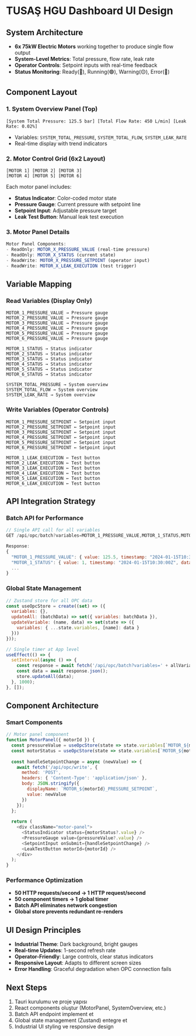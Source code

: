 # TUSAŞ HGU Dashboard UI Design

## System Architecture
- **6x 75kW Electric Motors** working together to produce single flow output
- **System-Level Metrics**: Total pressure, flow rate, leak rate
- **Operator Controls**: Setpoint inputs with real-time feedback
- **Status Monitoring**: Ready(🔵), Running(🟢), Warning(🟡), Error(🔴)

## Component Layout

### 1. System Overview Panel (Top)
```
[System Total Pressure: 125.5 bar] [Total Flow Rate: 450 L/min] [Leak Rate: 0.02%]
```
- Variables: `SYSTEM_TOTAL_PRESSURE`, `SYSTEM_TOTAL_FLOW`, `SYSTEM_LEAK_RATE`
- Real-time display with trend indicators

### 2. Motor Control Grid (6x2 Layout)
```
[MOTOR 1] [MOTOR 2] [MOTOR 3]
[MOTOR 4] [MOTOR 5] [MOTOR 6]
```

Each motor panel includes:
- **Status Indicator**: Color-coded motor state
- **Pressure Gauge**: Current pressure with setpoint line
- **Setpoint Input**: Adjustable pressure target
- **Leak Test Button**: Manual leak test execution

### 3. Motor Panel Details
```javascript
Motor Panel Components:
- ReadOnly: MOTOR_X_PRESSURE_VALUE (real-time pressure)
- ReadOnly: MOTOR_X_STATUS (current state)  
- ReadWrite: MOTOR_X_PRESSURE_SETPOINT (operator input)
- ReadWrite: MOTOR_X_LEAK_EXECUTION (test trigger)
```

## Variable Mapping

### Read Variables (Display Only)
```
MOTOR_1_PRESSURE_VALUE → Pressure gauge
MOTOR_2_PRESSURE_VALUE → Pressure gauge
MOTOR_3_PRESSURE_VALUE → Pressure gauge
MOTOR_4_PRESSURE_VALUE → Pressure gauge
MOTOR_5_PRESSURE_VALUE → Pressure gauge
MOTOR_6_PRESSURE_VALUE → Pressure gauge

MOTOR_1_STATUS → Status indicator
MOTOR_2_STATUS → Status indicator
MOTOR_3_STATUS → Status indicator
MOTOR_4_STATUS → Status indicator
MOTOR_5_STATUS → Status indicator
MOTOR_6_STATUS → Status indicator

SYSTEM_TOTAL_PRESSURE → System overview
SYSTEM_TOTAL_FLOW → System overview
SYSTEM_LEAK_RATE → System overview
```

### Write Variables (Operator Controls)
```
MOTOR_1_PRESSURE_SETPOINT ← Setpoint input
MOTOR_2_PRESSURE_SETPOINT ← Setpoint input
MOTOR_3_PRESSURE_SETPOINT ← Setpoint input
MOTOR_4_PRESSURE_SETPOINT ← Setpoint input
MOTOR_5_PRESSURE_SETPOINT ← Setpoint input
MOTOR_6_PRESSURE_SETPOINT ← Setpoint input

MOTOR_1_LEAK_EXECUTION ← Test button
MOTOR_2_LEAK_EXECUTION ← Test button
MOTOR_3_LEAK_EXECUTION ← Test button
MOTOR_4_LEAK_EXECUTION ← Test button
MOTOR_5_LEAK_EXECUTION ← Test button
MOTOR_6_LEAK_EXECUTION ← Test button
```

## API Integration Strategy

### Batch API for Performance
```javascript
// Single API call for all variables
GET /api/opc/batch?variables=MOTOR_1_PRESSURE_VALUE,MOTOR_1_STATUS,MOTOR_2_PRESSURE_VALUE,...

Response:
{
  "MOTOR_1_PRESSURE_VALUE": { value: 125.5, timestamp: "2024-01-15T10:30:00Z", dataType: "Float" },
  "MOTOR_1_STATUS": { value: 1, timestamp: "2024-01-15T10:30:00Z", dataType: "Int32" },
  ...
}
```

### Global State Management
```javascript
// Zustand store for all OPC data
const useOpcStore = create((set) => ({
  variables: {},
  updateAll: (batchData) => set({ variables: batchData }),
  updateVariable: (name, data) => set(state => ({
    variables: { ...state.variables, [name]: data }
  }))
}));

// Single timer at App level
useEffect(() => {
  setInterval(async () => {
    const response = await fetch('/api/opc/batch?variables=' + allVariableNames.join(','));
    const data = await response.json();
    store.updateAll(data);
  }, 1000);
}, []);
```

## Component Architecture

### Smart Components
```javascript
// Motor panel component
function MotorPanel({ motorId }) {
  const pressureValue = useOpcStore(state => state.variables[`MOTOR_${motorId}_PRESSURE_VALUE`]);
  const motorStatus = useOpcStore(state => state.variables[`MOTOR_${motorId}_STATUS`]);
  
  const handleSetpointChange = async (newValue) => {
    await fetch('/api/opc/write', {
      method: 'POST',
      headers: { 'Content-Type': 'application/json' },
      body: JSON.stringify({
        displayName: `MOTOR_${motorId}_PRESSURE_SETPOINT`,
        value: newValue
      })
    });
  };
  
  return (
    <div className="motor-panel">
      <StatusIndicator status={motorStatus?.value} />
      <PressureGauge value={pressureValue?.value} />
      <SetpointInput onSubmit={handleSetpointChange} />
      <LeakTestButton motorId={motorId} />
    </div>
  );
}
```

### Performance Optimization
- **50 HTTP requests/second → 1 HTTP request/second**
- **50 component timers → 1 global timer**
- **Batch API eliminates network congestion**
- **Global store prevents redundant re-renders**

## UI Design Principles
- **Industrial Theme**: Dark background, bright gauges
- **Real-time Updates**: 1-second refresh rate
- **Operator-Friendly**: Large controls, clear status indicators
- **Responsive Layout**: Adapts to different screen sizes
- **Error Handling**: Graceful degradation when OPC connection fails

## Next Steps
1. Tauri kurulumu ve proje yapısı
2. React components oluştur (MotorPanel, SystemOverview, etc.)
3. Batch API endpoint implement et
4. Global state management (Zustand) entegre et
5. Industrial UI styling ve responsive design